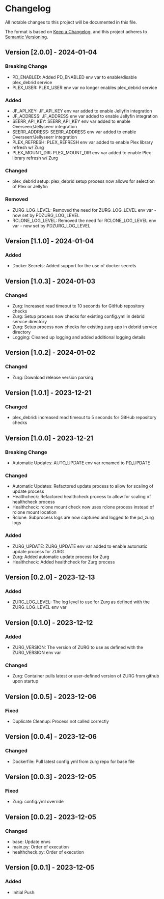 # Changelog

All notable changes to this project will be documented in this file.

The format is based on [Keep a Changelog](https://keepachangelog.com/en/1.0.0/),
and this project adheres to [Semantic Versioning](https://semver.org/spec/v2.0.0.html).


## Version [2.0.0] - 2024-01-04

### Breaking Change

- PD_ENABLED: Added PD_ENABLED env var to enable/disable plex_debrid service
- PLEX_USER: PLEX_USER env var no longer enables plex_debrid service

### Added

- JF_API_KEY: JF_API_KEY env var added to enable Jellyfin integration
- JF_ADDRESS: JF_ADDRESS env var added to enable Jellyfin integration
- SEERR_API_KEY: SEERR_API_KEY env var added to enable Overseerr/Jellyseerr integration
- SEERR_ADDRESS: SEERR_ADDRESS env var added to enable Overseerr/Jellyseerr integration
- PLEX_REFRESH: PLEX_REFRESH env var added to enable Plex library refresh w/ Zurg
- PLEX_MOUNT_DIR: PLEX_MOUNT_DIR env var added to enable Plex library refresh w/ Zurg
 
### Changed

- plex_debrid setup: plex_debrid setup process now allows for selection of Plex or Jellyfin

### Removed

- ZURG_LOG_LEVEL: Removed the need for ZURG_LOG_LEVEL env var - now set by PDZURG_LOG_LEVEL
- RCLONE_LOG_LEVEL: Removed the need for RCLONE_LOG_LEVEL env var - now set by PDZURG_LOG_LEVEL


## Version [1.1.0] - 2024-01-04

### Added

- Docker Secrets: Added support for the use of docker secrets


## Version [1.0.3] - 2024-01-03

### Changed

- Zurg: Increased read timeout to 10 seconds for GitHub repository checks
- Zurg: Setup process now checks for existing config.yml in debrid service directory
- Zurg: Setup process now checks for existing zurg app in debrid service directory
- Logging: Cleaned up logging and added additional logging details

## Version [1.0.2] - 2024-01-02

### Changed

- Zurg: Download release version parsing


## Version [1.0.1] - 2023-12-21

### Changed

- plex_debrid: increased read timeout to 5 seconds for GitHub repository checks 


## Version [1.0.0] - 2023-12-21

### Breaking Change

- Automatic Updates: AUTO_UPDATE env var renamed to PD_UPDATE

### Changed

- Automatic Updates: Refactored update process to allow for scaling of update process
- Healthcheck: Refactored healthcheck process to allow for scaling of healthcheck process
- Healthcheck: rclone mount check now uses rclone process instead of rclone mount location
- Rclone: Subprocess logs are now captured and logged to the pd_zurg logs

### Added

- ZURG_UPDATE: ZURG_UPDATE env var added to enable automatic update process for ZURG
- Zurg: Added automatic update process for Zurg
- Healthcheck: Added healthcheck for Zurg process


## Version [0.2.0] - 2023-12-13

### Added

- ZURG_LOG_LEVEL: The log level to use for Zurg as defined with the ZURG_LOG_LEVEL env var


## Version [0.1.0] - 2023-12-12

### Added

- ZURG_VERSION: The version of ZURG to use as defined with the ZURG_VERSION env var 

### Changed

- Zurg: Container pulls latest or user-defined version of ZURG from github upon startup


## Version [0.0.5] - 2023-12-06

### Fixed

- Duplicate Cleanup: Process not called correctly


## Version [0.0.4] - 2023-12-06

### Changed

- Dockerfile: Pull latest config.yml from zurg repo for base file


## Version [0.0.3] - 2023-12-05

### Fixed

- Zurg: config.yml override


## Version [0.0.2] - 2023-12-05

### Changed

- base: Update envs
- main.py: Order of execution
- healthcheck.py: Order of execution


## Version [0.0.1] - 2023-12-05

### Added

- Initial Push 